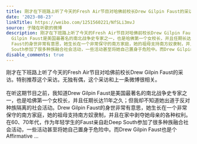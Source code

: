 ```yaml
---
title: 刚才在下班路上听了今天的Fresh Air节目对哈佛前校长Drew Gilpin Faust的采访。特别推荐这个采访。无独有偶，这个采访和上一条微博很相关。在听这期节目之前，我...
date: '2023-08-23'
linkTitle: https://weibo.com/1251560221/NfSLi3mvJ
source: 子陵在听歌的微博
description: 刚才在下班路上听了今天的Fresh Air节目对哈佛前校长Drew Gilpin Faust的采访。特别推荐这个采访。无独有偶，这个采访和上一条微博很相关。<br><br>在听这期节目之前，我知道Drew
  Gilpin Faust是美国最著名的南北战争史专家之一，也是哈佛第一个女校长，并且任期长达11年之久；但我却不知道她出道于反对种族隔离的社会活动。Drew Gilpin
  Faust的身世非常有意思，她生长在一个非常保守的南方家庭，她的祖母支持南方奴隶制，并且在家中剥夺她母亲的各种权利。在60、70年代，作为年轻学生的Faust亲自赴Deep
  South参加了很多种族融合社会活动，一些活动甚至将她自己置身于危险中。而Drew Gilpin Faust也是个Affirmative ...
disable_comments: true
---
```

刚才在下班路上听了今天的Fresh Air节目对哈佛前校长Drew Gilpin Faust的采访。特别推荐这个采访。无独有偶，这个采访和上一条微博很相关。<br><br>在听这期节目之前，我知道Drew Gilpin Faust是美国最著名的南北战争史专家之一，也是哈佛第一个女校长，并且任期长达11年之久；但我却不知道她出道于反对种族隔离的社会活动。Drew Gilpin Faust的身世非常有意思，她生长在一个非常保守的南方家庭，她的祖母支持南方奴隶制，并且在家中剥夺她母亲的各种权利。在60、70年代，作为年轻学生的Faust亲自赴Deep South参加了很多种族融合社会活动，一些活动甚至将她自己置身于危险中。而Drew Gilpin Faust也是个Affirmative ...